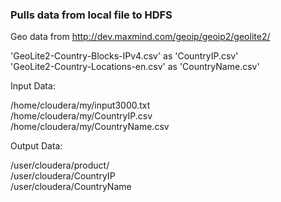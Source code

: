 
### Pulls data from local file to HDFS

Geo data from http://dev.maxmind.com/geoip/geoip2/geolite2/

'GeoLite2-Country-Blocks-IPv4.csv' as 'CountryIP.csv'<br>
'GeoLite2-Country-Locations-en.csv' as 'CountryName.csv'<br>


<p>
Input Data:

/home/cloudera/my/input3000.txt<br>
/home/cloudera/my/CountryIP.csv<br>
/home/cloudera/my/CountryName.csv<br>

<p>
Output Data:

/user/cloudera/product/<br>
/user/cloudera/CountryIP<br>
/user/cloudera/CountryName<br>
